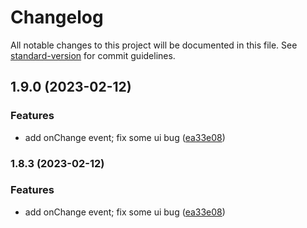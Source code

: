 # Changelog

All notable changes to this project will be documented in this file. See [standard-version](https://github.com/conventional-changelog/standard-version) for commit guidelines.

## 1.9.0 (2023-02-12)

### Features

- add onChange event; fix some ui bug ([ea33e08](https://github.com/daweilv/treejs/commit/ea33e089d1336c8d9ce87f7b308031c534b9d736))

### 1.8.3 (2023-02-12)

### Features

- add onChange event; fix some ui bug ([ea33e08](https://github.com/daweilv/treejs/commit/ea33e089d1336c8d9ce87f7b308031c534b9d736))
